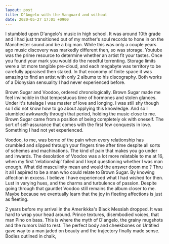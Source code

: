 ```yaml
---
layout: post
title: D'Angelo with the Vanguard and without
date: 2020-05-27 17:01 +0900
---
```

I stumbled upon D'angelo's music in high school. It was around 10th grade and I had just transitioned out of my mother's soul records to hone in on the Manchester sound and be a big man. While this was only a couple years ago music discovery was markedly different then, so was storage. Youtube was the prime resource to determine whether an artist fit your tastes. Once you found your mark you would do the needful torrenting. Storage limits were a lot more tangible pre-cloud, and each megabyte was territory to be carefully appraised then staked. In that economy of finite space it was amazing to find an artist with only 2 albums to his discography. Both works of a Dionysian sensuality I had never experienced before.

Brown Sugar and Voodoo, ordered chronologically. Brown Sugar made me feel invincible in that tempestuous time of hormones and stolen glances. Under it's tutelage I was master of love and longing. I was still shy though so I did not know how to go about applying this knowledge. And so I stumbled awkwardly through that period, holding the music close to me. Brown Sugar came from a position of being completely ok with oneself. The sort of self-assurance that comes with the first few conquests in love. Something I had not yet experienced.

Voodoo, to me, was borne of the pain when every relationship has crumbled and slipped through your fingers time after time despite all sorts of schemes and machinations. The kind of pain that makes you go under and inwards. The desolation of Voodoo was a lot more relatable to me at 16, when my first 'relationship' failed and I kept questioning whether I was man enough. What did masculinity mean and would the answer doom me ? Thru it all I aspired to be a man who could relate to Brown Sugar. By knowing affection in excess.  I believe I have experienced what I had wished for then. Lust in varying hues, and the charms and turbulence of passion. Despite going through that gauntlet Voodoo still remains the album closer to me. Maybe because we eventually learn that the joy in fleeting affections is just as fleeting.

2 years before my arrival in the Amerikkka's Black Messiah dropped. It was hard to  wrap your head around. Prince textures, disembodied voices, that man Pino on bass. This is where the myth of D'angelo, the grainy mugshots and the rumors laid to rest. The perfect body and cheekbones on Untitled gave way to a man jaded on beauty and the trajectory finally made sense. Bodies outlined in chalk, 



